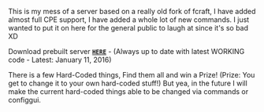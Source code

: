 This is my mess of a server based on a really old fork of fcraft, I have added almost full CPE support, I have added a whole lot of new commands. I just wanted to put it on here for the general public to laugh at since it's so bad XD

Download prebuilt server [**`HERE`**](http://108.49.194.95/Random/ProCraft.zip) - (Always up to date with latest WORKING code - Latest: January 11, 2016)

There is a few Hard-Coded things, Find them all and win a Prize! (Prize: You get to change it to your own hard-coded stuff!) But yea, in the future I will make the current hard-coded things able to be changed via commands or configgui.
